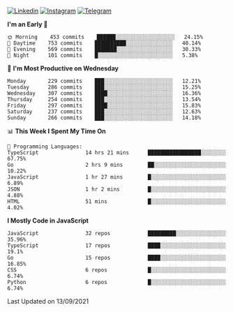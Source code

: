 [![Linkedin](https://img.shields.io/badge/-Archie-blue?style=flat-square&labelColor=gray&logo=Linkedin&logoColor=white&link=https://www.linkedin.com/in/archisdi)](https://www.linkedin.com/in/archisdi)
[![Instagram](https://img.shields.io/badge/-@archisdi-orange?style=flat-square&labelColor=gray&logo=Instagram&logoColor=white&link=https://www.instagram.com/archisdi)](https://www.instagram.com/archisdi)
[![Telegram](https://img.shields.io/badge/-aai-informational?style=flat-square&labelColor=gray&logo=telegram&logoColor=white&link=https://t.me/archisdi)](https://t.me/archisdi)

<!--START_SECTION:waka-->
**I'm an Early 🐤** 

```text
🌞 Morning    453 commits    ██████░░░░░░░░░░░░░░░░░░░   24.15% 
🌆 Daytime    753 commits    ██████████░░░░░░░░░░░░░░░   40.14% 
🌃 Evening    569 commits    ███████░░░░░░░░░░░░░░░░░░   30.33% 
🌙 Night      101 commits    █░░░░░░░░░░░░░░░░░░░░░░░░   5.38%

```
📅 **I'm Most Productive on Wednesday** 

```text
Monday       229 commits    ███░░░░░░░░░░░░░░░░░░░░░░   12.21% 
Tuesday      286 commits    ███░░░░░░░░░░░░░░░░░░░░░░   15.25% 
Wednesday    307 commits    ████░░░░░░░░░░░░░░░░░░░░░   16.36% 
Thursday     254 commits    ███░░░░░░░░░░░░░░░░░░░░░░   13.54% 
Friday       297 commits    ████░░░░░░░░░░░░░░░░░░░░░   15.83% 
Saturday     237 commits    ███░░░░░░░░░░░░░░░░░░░░░░   12.63% 
Sunday       266 commits    ███░░░░░░░░░░░░░░░░░░░░░░   14.18%

```


📊 **This Week I Spent My Time On** 

```text
💬 Programming Languages: 
TypeScript               14 hrs 21 mins      █████████████████░░░░░░░░   67.75% 
Go                       2 hrs 9 mins        ██░░░░░░░░░░░░░░░░░░░░░░░   10.22% 
JavaScript               1 hr 27 mins        █░░░░░░░░░░░░░░░░░░░░░░░░   6.89% 
JSON                     1 hr 2 mins         █░░░░░░░░░░░░░░░░░░░░░░░░   4.88% 
HTML                     51 mins             █░░░░░░░░░░░░░░░░░░░░░░░░   4.02%

```

**I Mostly Code in JavaScript** 

```text
JavaScript               32 repos            █████████░░░░░░░░░░░░░░░░   35.96% 
TypeScript               17 repos            ████░░░░░░░░░░░░░░░░░░░░░   19.1% 
Go                       15 repos            ████░░░░░░░░░░░░░░░░░░░░░   16.85% 
CSS                      6 repos             █░░░░░░░░░░░░░░░░░░░░░░░░   6.74% 
Python                   6 repos             █░░░░░░░░░░░░░░░░░░░░░░░░   6.74%

```



 Last Updated on 13/09/2021
<!--END_SECTION:waka-->